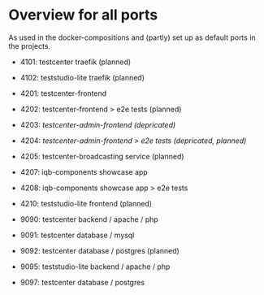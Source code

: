 # Overview for all ports

As used in the docker-compositions and (partly) set up as default ports in the projects. 

- 4101: testcenter traefik (planned)
- 4102: teststudio-lite traefik (planned)

- 4201: testcenter-frontend
- 4202: testcenter-frontend > e2e tests (planned)

- 4203: *testcenter-admin-frontend (depricated)*
- 4204: *testcenter-admin-frontend > e2e tests (depricated, planned)*

- 4205: testcenter-broadcasting service (planned)

- 4207: iqb-components showcase app
- 4208: iqb-components showcase app > e2e tests


- 4210: teststudio-lite frontend (planned)



- 9090: testcenter backend / apache / php
- 9091: testcenter database / mysql
- 9092: testcenter database / postgres (planned)

- 9095: teststudio-lite backend / apache / php
- 9097: testcenter database / postgres
